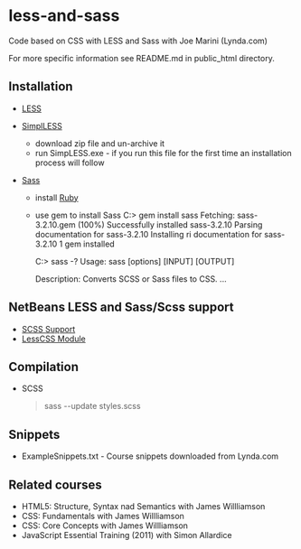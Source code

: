 less-and-sass
=============

Code based on CSS with LESS and Sass with Joe Marini (Lynda.com)

For more specific information see README.md in public_html directory.

## Installation ##

- [LESS](http://lesscss.org/)
- [SimplLESS](http://wearekiss.com/simpless)
    - download zip file and un-archive it
    - run SimpLESS.exe - if you run this file for the first time an installation process will follow 
 
- [Sass](http://sass-lang.com/)
    - install [Ruby](http://rubyinstaller.org/downloads/)
    - use gem to install Sass
        C:\> gem install sass
        Fetching: sass-3.2.10.gem (100%)
        Successfully installed sass-3.2.10
        Parsing documentation for sass-3.2.10
        Installing ri documentation for sass-3.2.10
        1 gem installed
 
        C:\> sass -?
        Usage: sass [options] [INPUT] [OUTPUT]

        Description:
          Converts SCSS or Sass files to CSS.
        ...

## NetBeans LESS and Sass/Scss support ##

- [SCSS Support](http://plugins.netbeans.org/plugin/34929/scss-support)
- [LessCSS Module](http://plugins.netbeans.org/plugin/41315/lesscss-module)

## Compilation

- SCSS

    > sass --update styles.scss

## Snippets ##

- ExampleSnippets.txt - Course snippets downloaded from Lynda.com

## Related courses ##

- HTML5: Structure, Syntax nad Semantics with James Willliamson
- CSS: Fundamentals with James Willliamson
- CSS: Core Concepts with James Willliamson 
- JavaScript Essential Training (2011) with Simon Allardice